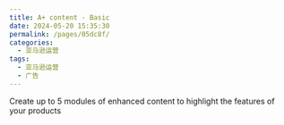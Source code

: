 ```yaml
---
title: A+ content - Basic
date: 2024-05-20 15:35:30
permalink: /pages/05dc8f/
categories: 
  - 亚马逊运营
tags: 
  - 亚马逊运营
  - 广告
---
```


Create up to 5 modules of enhanced content to highlight the features of your products
